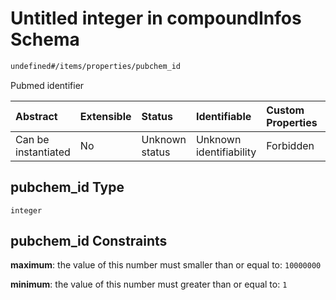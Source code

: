 # Untitled integer in compoundInfos Schema

```txt
undefined#/items/properties/pubchem_id
```

Pubmed identifier

| Abstract            | Extensible | Status         | Identifiable            | Custom Properties | Additional Properties | Access Restrictions | Defined In                                                                              |
| :------------------ | :--------- | :------------- | :---------------------- | :---------------- | :-------------------- | :------------------ | :-------------------------------------------------------------------------------------- |
| Can be instantiated | No         | Unknown status | Unknown identifiability | Forbidden         | Allowed               | none                | [compound\_info.schema.json\*](../out/compound_info.schema.json "open original schema") |

## pubchem\_id Type

`integer`

## pubchem\_id Constraints

**maximum**: the value of this number must smaller than or equal to: `10000000`

**minimum**: the value of this number must greater than or equal to: `1`
